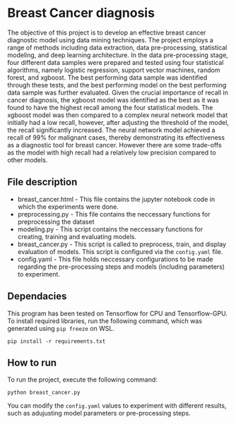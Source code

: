 # Breast Cancer diagnosis
The objective of this project is to develop an effective breast cancer diagnostic model using data mining techniques. The project employs a range of methods including data extraction, data pre-processing, statistical modeling, and deep learning architecture. In the data pre-processing stage, four different data samples were prepared and tested using four statistical algorithms, namely logistic regression, support vector machines, random forest, and xgboost. The best performing data sample was identified through these tests, and the best performing model on the best performing data sample was further evaluated. Given the crucial importance of recall in cancer diagnosis, the xgboost model was identified as the best as it was found to have the highest recall among the four statistical models. The xgboost model was then compared to a complex neural network model that initially had a low recall, however, after adjusting the threshold of the model, the recall significantly increased. The neural network model achieved a recall of 99% for malignant cases, thereby demonstrating its effectiveness as a diagnostic tool for breast cancer. However there are some trade-offs as the model with high recall had a relatively low precision compared to other models.

## File description
* breast_cancer.html - This file contains the jupyter notebook code in which the experiments were done.
* preprocessing.py - This file contains the neccessary functions for preprocessing the dataset
* modeling.py - This script contains the neccessary functions for creating, training and evaluating models.
* breast_cancer.py - This script is called to preprocess, train, and display evaluation of models. This script is configured via the `config.yaml` file.
* config.yaml - This file holds neccessary configurations to be made regarding the pre-processing steps and models (including parameters) to experiment.

## Dependacies
This program has been tested on Tensorflow for CPU and Tensorflow-GPU. To install required libraries, run the following command, which was generated using `pip freeze` on WSL.
```
pip install -r requirements.txt
```

## How to run
To run the project, execute the following command:

```
python breast_cancer.py
```

You can modify the `config.yaml` values to experiment with different results, such as adujusting model parameters or pre-processing steps.